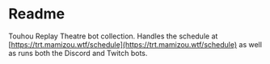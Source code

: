 # Readme

Touhou Replay Theatre bot collection. Handles the schedule at [https://trt.mamizou.wtf/schedule](https://trt.mamizou.wtf/schedule) as well as runs both the Discord and Twitch bots.
